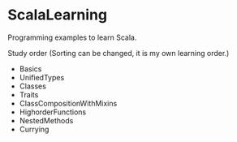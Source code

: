 # ScalaLearning
Programming examples to learn Scala.

Study order (Sorting can be changed, it is my own learning order.)
- Basics
- UnifiedTypes
- Classes
- Traits
- ClassCompositionWithMixins
- HighorderFunctions
- NestedMethods
- Currying
